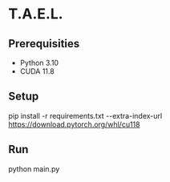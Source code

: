 
# T.A.E.L.

## Prerequisities

- Python 3.10
- CUDA 11.8

## Setup

pip install -r requirements.txt --extra-index-url https://download.pytorch.org/whl/cu118

## Run

python main.py
